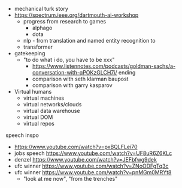 
- mechanical turk story
- https://spectrum.ieee.org/dartmouth-ai-workshop
	- progress from research to games
		- alphago
		- dota
	- nlp - from translation and named entity recognition to 
	- transformer
- gatekeeping
	- "to do what i do, you have to be xxx"
		- https://www.listennotes.com/podcasts/goldman-sachs/a-conversation-with-qPOKzGLCH7i/ ending
		- comparison with seth klarman baupost
		- comparison with garry kasparov
- Virtual humans
	- virtual machines
	- virtual networks/clouds
	- virtual data warehouse
	- virtual DOM
	- virtual repos

speech inspo
- https://www.youtube.com/watch?v=pxBQLFLei70
- jobs speech https://www.youtube.com/watch?v=UF8uR6Z6KLc
- denzel https://www.youtube.com/watch?v=JEFbfwg9dek
- ufc winner https://www.youtube.com/watch?v=ZNoODFgTq3c
- ufc winner https://www.youtube.com/watch?v=pnMGm0MRYt8
	- "look at me now", "from the trenches"